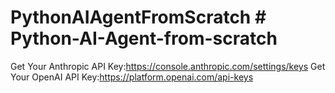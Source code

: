 # PythonAIAgentFromScratch #   P y t h o n - A I - A g e n t - f r o m - s c r a t c h 
 
 Get Your Anthropic API Key:https://console.anthropic.com/settings/keys
Get Your OpenAI API Key:https://platform.openai.com/api-keys
